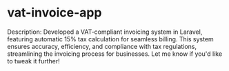 # vat-invoice-app
 Description: Developed a VAT-compliant invoicing system in Laravel, featuring automatic 15% tax calculation for seamless billing. This system ensures accuracy, efficiency, and compliance with tax regulations, streamlining the invoicing process for businesses.  Let me know if you'd like to tweak it further!
